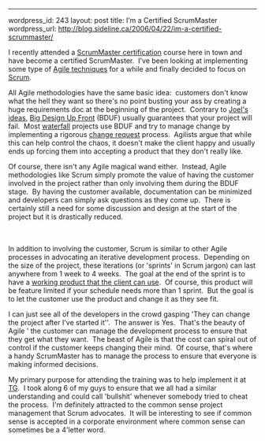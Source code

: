 --- 
wordpress_id: 243
layout: post
title: I&#8217;m a Certified ScrumMaster
wordpress_url: http://blog.sideline.ca/2006/04/22/im-a-certified-scrummaster/

<p>I recently attended a <a href="http://www.controlchaos.com/certification/">ScrumMaster certification</a> course here in town and have become a certified ScrumMaster.  I've been looking at implementing some type of <a href="http://en.wikipedia.org/wiki/Agile_software_development">Agile techniques</a> for a while and finally decided to focus on <a href="http://www.controlchaos.com/">Scrum</a>.</p>
<p>All Agile methodologies have the same basic idea:  customers don't know what the hell they want so there's no point busting your ass by creating a huge requirements doc at the beginning of the project.  Contrary to <a href="http://www.joelonsoftware.com/articles/AardvarkSpec.html">Joel's ideas</a>, <a href="http://en.wikipedia.org/wiki/Big_Design_Up_Front">Big Design Up Front</a> (BDUF) usually guarantees that your project will fail.  Most <a href="http://www.waterfall2006.com/">waterfall</a> projects use BDUF and try to manage change by implementing a rigorous <a href="http://en.wikipedia.org/wiki/Change_request">change request</a> process.  Agilists argue that while this can help control the chaos, it doesn't make the client happy and usually ends up forcing them into accepting a product that they don't really like.</p>
<p>Of course, there isn't any Agile magical wand either.  Instead, Agile methodologies like Scrum simply promote the value of having the customer involved in the project rather than only involving them during the BDUF stage.  By having the customer available, documentation can be minimized and developers can simply ask questions as they come up.  There is certainly still a need for some discussion and design at the start of the project but it is drastically reduced.</p>
<p align="center"><img alt="" hspace="10" src="http://www.controlchaos.com/images/diagram/flow.gif" vspace="10" border="0" /></p>
<p>In addition to involving the customer, Scrum is similar to other Agile processes in advocating an iterative development process.  Depending on the size of the project, these iterations (or 'sprints' in Scrum jargon) can last anywhere from 1 week to 4 weeks.  The goal at the end of the sprint is to have a <a href="http://codebetter.com/blogs/jeremy.miller/archive/2006/04/17/142972.aspx">working product that the client can use</a>.  Of course, this product will be feature limited if your schedule needs more than 1 sprint.  But the goal is to let the customer use the product and change it as they see fit.</p>
<p>I can just see all of the developers in the crowd gasping 'They can change the project after I've started it''.  The answer is Yes.  That's the beauty of Agile ' the customer can manage the development process to ensure that they get what they want.  The beast of Agile is that the cost can spiral out of control if the customer keeps changing their mind.  Of course, that's where a handy ScrumMaster has to manage the process to ensure that everyone is making informed decisions.</p>
<p>My primary purpose for attending the training was to help implement it at <a title="TG - Where I work" href="http://www.telusgeomatics.com">TG</a>.  I took along 6 of my guys to ensure that we all had a similar understanding and could call 'bullshit' whenever somebody tried to cheat the process.  I'm definitely attracted to the common sense project management that Scrum advocates.  It will be interesting to see if common sense is accepted in a corporate environment where common sense can sometimes be a 4'letter word.</p>
